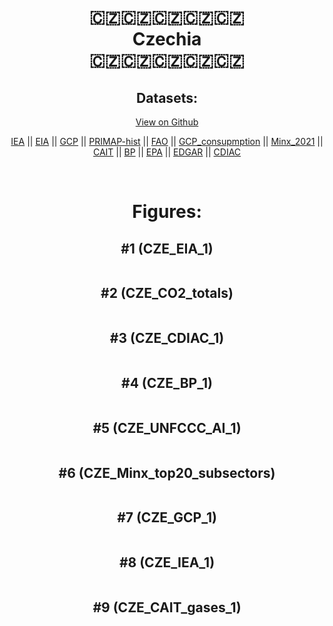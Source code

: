 
<center>
<h1 align="center">
🇨🇿🇨🇿🇨🇿🇨🇿🇨🇿
<br>
Czechia
<br>
🇨🇿🇨🇿🇨🇿🇨🇿🇨🇿
</h1>
<h2>Datasets:</h2>
<p><a href="https://github.com/dquintani/GreenhouseData/tree/master/country_data/CZE_Czechia/data">View on Github</a>
<br></p><p><a href="data/CZE_IEA.csv">IEA</a> || <a href="data/CZE_EIA.csv">EIA</a> || <a href="data/CZE_GCP.csv">GCP</a> || <a href="data/CZE_PRIMAP-hist.csv">PRIMAP-hist</a> || <a href="data/CZE_FAO.csv">FAO</a> || <a href="data/CZE_GCP_consupmption.csv">GCP_consupmption</a> || <a href="data/CZE_Minx_2021.csv">Minx_2021</a> || <a href="data/CZE_CAIT.csv">CAIT</a> || <a href="data/CZE_BP.csv">BP</a> || <a href="data/CZE_EPA.csv">EPA</a> || <a href="data/CZE_EDGAR.csv">EDGAR</a> || <a href="data/CZE_CDIAC.csv">CDIAC</a></p><p><br></p>
<h1>Figures:</h1><h2>#1 (CZE_EIA_1)</h2>
<p><img alt="" src="figures/CZE_EIA_1.png" /></p><h2>#2 (CZE_CO2_totals)</h2>
<p><img alt="" src="figures/CZE_CO2_totals.png" /></p><h2>#3 (CZE_CDIAC_1)</h2>
<p><img alt="" src="figures/CZE_CDIAC_1.png" /></p><h2>#4 (CZE_BP_1)</h2>
<p><img alt="" src="figures/CZE_BP_1.png" /></p><h2>#5 (CZE_UNFCCC_AI_1)</h2>
<p><img alt="" src="figures/CZE_UNFCCC_AI_1.png" /></p><h2>#6 (CZE_Minx_top20_subsectors)</h2>
<p><img alt="" src="figures/CZE_Minx_top20_subsectors.png" /></p><h2>#7 (CZE_GCP_1)</h2>
<p><img alt="" src="figures/CZE_GCP_1.png" /></p><h2>#8 (CZE_IEA_1)</h2>
<p><img alt="" src="figures/CZE_IEA_1.png" /></p><h2>#9 (CZE_CAIT_gases_1)</h2>
<p><img alt="" src="figures/CZE_CAIT_gases_1.png" /></p>